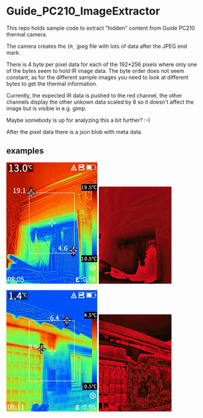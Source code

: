 # Guide_PC210_ImageExtractor

This repo holds sample code to extract "hidden" content from Guide PC210 thermal camera.

The camera creates the `IR_` jpeg file with lots of data after the JPEG end mark.

There is 4 byte per pixel data for each of the 192\*256 pixels where only one of the bytes seem to hold IR image data.
The byte order does not seem constant, as for the different sample images you need to look at different bytes to get the thermal information.

Currently, the expected IR data is pushed to the red channel, the other channels display the other unkown data scaled by 8 so it doesn't affect the image but is visible in e.g. gimp.

Maybe somebody is up for analyzing this a bit further? :-)

After the pixel data there is a json blob with meta data.


## examples
![](IRI_20221009_080550.jpg)
![](tmphbcqj97c.PNG)

![](IRI_20221009_081110.jpg)
![](tmp772ymjte.PNG)
